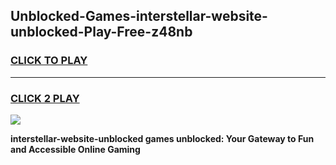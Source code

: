 
## Unblocked-Games-interstellar-website-unblocked-Play-Free-z48nb
<h3>
<a href="https://premium76.site?title=interstellar-website-unblocked&ref=23A">CLICK TO PLAY</a></h3>
<hr>

<h3>
<a href="https://premium76.site?title=interstellar-website-unblocked&ref=23A">CLICK 2 PLAY</a>
  
</h3>

<a href="https://premium76.site?title=interstellar-website-unblocked&ref=23A"><img src="https://clearcache.store/games.png"></a>


**interstellar-website-unblocked games unblocked: Your Gateway to Fun and Accessible Online Gaming**
